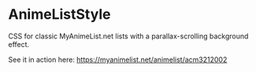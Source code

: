 # AnimeListStyle
CSS for classic MyAnimeList.net lists with a parallax-scrolling background effect. 

See it in action here: https://myanimelist.net/animelist/acm3212002
